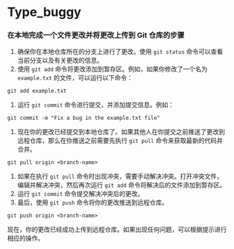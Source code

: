 # Type_buggy



### 在本地完成一个文件更改并将更改上传到 Git 仓库的步骤

1. 确保你在本地仓库所在的分支上进行了更改。使用 `git status` 命令可以查看当前分支以及有关更改的信息。
2. 使用 `git add` 命令将更改添加到暂存区。例如，如果你修改了一个名为 `example.txt` 的文件，可以运行以下命令：

```
git add example.txt
```

1. 运行 `git commit` 命令进行提交，并添加提交信息。例如：

```
git commit -m "Fix a bug in the example.txt file"
```

1. 现在你的更改已经提交到本地仓库了。如果其他人在你提交之前推送了更改到远程仓库，那么在你推送之前需要先执行 `git pull` 命令来获取最新的代码并合并。

```
git pull origin <branch-name>
```

1. 如果在执行 `git pull` 命令时出现冲突，需要手动解决冲突。打开冲突文件，编辑并解决冲突，然后再次运行 `git add` 命令将解决后的文件添加到暂存区。
2. 运行 `git commit` 命令提交解决冲突后的更改。
3. 最后，使用 `git push` 命令将你的更改推送到远程仓库。

```
git push origin <branch-name>
```

现在，你的更改已经成功上传到远程仓库。如果出现任何问题，可以根据提示进行相应的操作。